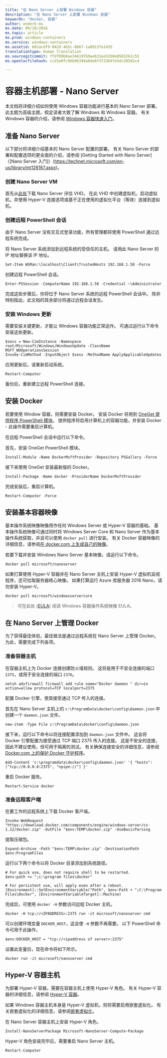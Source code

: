 ```yaml
---
title: "在 Nano Server 上部署 Windows 容器"
description: "在 Nano Server 上部署 Windows 容器"
keywords: "docker, 容器"
author: enderb-ms
ms.date: 09/28/2016
ms.topic: article
ms.prod: windows-containers
ms.service: windows-containers
ms.assetid: b82acdf9-042d-4b5c-8b67-1a8013fa1435
translationtype: Human Translation
ms.sourcegitcommit: ffdf89b0ae346197b9ae631ee5260e0565261c55
ms.openlocfilehash: ccd1e0fc96b96349a04e6f3f33b97e5dc28582cd

---
```


# 容器主机部署 - Nano Server

本文档将详细介绍如何使用 Windows 容器功能进行基本的 Nano Server 部署。 此主题为高级主题，假定读者大致了解 Windows 和 Windows 容器。 有关 Windows 容器的介绍，请参阅 [Windows 容器快速入门](../quick_start/quick_start.md)。

## 准备 Nano Server

以下部分将详细介绍基本的 Nano Server 配置的部署。 有关 Nano Server 的部署和配置选项的更全面的介绍，请参阅 [Getting Started with Nano Server]（[Nano Server 入门]）(https://technet.microsoft.com/en-us/library/mt126167.aspx)。

### 创建 Nano Server VM

首先从[此处](https://www.microsoft.com/en-us/evalcenter/evaluate-windows-server-2016)下载 Nano Server 评估 VHD。 在此 VHD 中创建虚拟机，启动虚拟机，并使用 Hyper-V 连接选项或基于正在使用的虚拟化平台（等效）连接到虚拟机。

### 创建远程 PowerShell 会话

由于 Nano Server 没有交互式登录功能，所有管理都将使用 PowerShell 通过远程系统完成。

将 Nano Server 系统添加到远程系统的受信任的主机。 请用此 Nano Server 的 IP 地址替换该 IP 地址。

```none
Set-Item WSMan:\localhost\Client\TrustedHosts 192.168.1.50 -Force
```

创建远程 PowerShell 会话。

```none
Enter-PSSession -ComputerName 192.168.1.50 -Credential ~\Administrator
```

完成这些步骤后，你将位于 Nano Server 系统的远程 PowerShell 会话中。 除非特别指出，此文档的其余部分将通过远程会话发生。

### 安装 Windows 更新

需要安装关键更新，才能让 Windows 容器功能正常运作。 可通过运行以下命令安装这些更新。

```none
$sess = New-CimInstance -Namespace root/Microsoft/Windows/WindowsUpdate -ClassName MSFT_WUOperationsSession
Invoke-CimMethod -InputObject $sess -MethodName ApplyApplicableUpdates
```

应用更新后，请重新启动系统。

```none
Restart-Computer
```

备份后，重新建立远程 PowerShell 连接。

## 安装 Docker

若要使用 Window 容器，则需要安装 Docker。 安装 Docker 将用到 [OneGet 提供程序 PowerShell 模块](https://github.com/oneget/oneget)。 提供程序将启用计算机上的容器功能，并安装 Docker - 此操作需要重启计算机。 

在远程 PowerShell 会话中运行以下命令。

首先，安装 OneGet PowerShell 模块。

```none
Install-Module -Name DockerMsftProvider -Repository PSGallery -Force
```

接下来使用 OneGet 安装最新版的 Docker。

```none
Install-Package -Name docker -ProviderName DockerMsftProvider
```

完成安装后，重启计算机。

```none
Restart-Computer -Force
```

## 安装基本容器映像

基本操作系统映像映像用作任何 Windows Server 或 Hyper-V 容器的基础。 基本操作系统映像可通过同时将 Windows Server Core 和 Nano Server 作为基本操作系统获取，并且可以使用 `docker pull` 进行安装。 有关 Docker 容器映像的详细信息，请参阅[在 docker.com 上生成自己的映像](https://docs.docker.com/engine/tutorials/dockerimages/)。

若要下载并安装 Windows Nano Server 基本映像，请运行以下命令。

```none
docker pull microsoft/nanoserver
```

如果打算使用 Hyper-V 容器并在 Nano Server 主机上安装 Hyper-V 虚拟机监视程序，还可拉取服务器核心映像。 如果打算运行 Azure 库服务器 2016 Nano，请勿安装 Hyper-V。

```none
docker pull microsoft/windowsservercore
```

> 可在此处 ([EULA](../Images_EULA.md)) 阅读 Windows 容器操作系统映像 EULA。

## 在 Nano Server 上管理 Docker

为了获得最佳体验，最佳做法是通过远程系统在 Nano Server 上管理 Docker。 为此，需要完成下列各项。

### 准备容器主机

在容器主机上为 Docker 连接创建防火墙规则。 这将是用于不安全连接的端口 `2375`，或用于安全连接的端口 `2376`。

```none
netsh advfirewall firewall add rule name="Docker daemon " dir=in action=allow protocol=TCP localport=2375
```

配置 Docker 引擎，使其接受通过 TCP 传入的连接。

首先在 Nano Server 主机上的 `c:\ProgramData\docker\config\daemon.json` 中创建一个 `daemon.json` 文件。

```none
new-item -Type File c:\ProgramData\docker\config\daemon.json
```

接下来，运行以下命令以将连接配置添加到 `daemon.json` 文件中。 这会将 Docker 引擎配置为接受通过 TCP 端口 2375 传入的连接。 这是不安全的连接，因此不建议使用，但可用于隔离的测试。 有关确保连接安全的详细信息，请参阅 [Docker.com 上的保护 Docker 守护程序](https://docs.docker.com/engine/security/https/)。

```none
Add-Content 'c:\programdata\docker\config\daemon.json' '{ "hosts": ["tcp://0.0.0.0:2375", "npipe://"] }'
```

重启 Docker 服务。

```none
Restart-Service docker
```

### 准备远程客户端

在要工作的远程系统上下载 Docker 客户端。

```none
Invoke-WebRequest "https://download.docker.com/components/engine/windows-server/cs-1.12/docker.zip" -OutFile "$env:TEMP\docker.zip" -UseBasicParsing
```

提取压缩包。

```none
Expand-Archive -Path "$env:TEMP\docker.zip" -DestinationPath $env:ProgramFiles
```

运行以下两个命令以将 Docker 目录添加到系统路径。

```none
# For quick use, does not require shell to be restarted.
$env:path += ";c:\program files\docker"

# For persistent use, will apply even after a reboot. 
[Environment]::SetEnvironmentVariable("Path", $env:Path + ";C:\Program Files\Docker", [EnvironmentVariableTarget]::Machine)
```

完成后，可使用 `docker -H` 参数访问远程 Docker 主机。

```none
docker -H tcp://<IPADDRESS>:2375 run -it microsoft/nanoserver cmd
```

可以创建环境变量 `DOCKER_HOST`，这会使 `-H` 参数不再需要。 以下 PowerShell 命令可用于此操作。

```none
$env:DOCKER_HOST = "tcp://<ipaddress of server>:2375"
```

设置此变量后，现在命令将如下所示。

```none
docker run -it microsoft/nanoserver cmd
```

## Hyper-V 容器主机

为部署 Hyper-V 容器，需要在容器主机上使用 Hyper-V 角色。 有关 Hyper-V 容器的详细信息，请参阅 [Hyper-V 容器](../management/hyperv_container.md)。

如果 Windows 容器主机本身是 Hyper-V 虚拟机，则将需要启用嵌套虚拟化。 有关嵌套虚拟化的详细信息，请参阅[嵌套虚拟化](https://msdn.microsoft.com/en-us/virtualization/hyperv_on_windows/user_guide/nesting)。


在 Nano Server 容器主机上安装 Hyper-V 角色。

```none
Install-NanoServerPackage Microsoft-NanoServer-Compute-Package
```

Hyper-V 角色安装完毕后，需要重启 Nano Server 主机。

```none
Restart-Computer
```



<!--HONumber=Oct16_HO4-->


